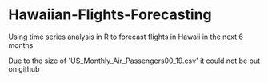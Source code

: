# Hawaiian-Flights-Forecasting
Using time series analysis in R to forecast flights in Hawaii in the next 6 months


Due to the size of 'US_Monthly_Air_Passengers00_19.csv' it could not be put on github
